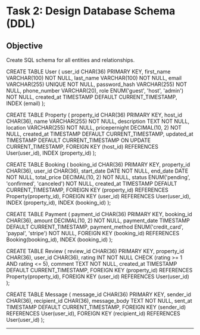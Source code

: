 # Task 2: Design Database Schema (DDL)

## Objective
Create SQL schema for all entities and relationships.

CREATE TABLE User (
    user_id CHAR(36) PRIMARY KEY,
    first_name VARCHAR(100) NOT NULL,
    last_name VARCHAR(100) NOT NULL,
    email VARCHAR(255) UNIQUE NOT NULL,
    password_hash VARCHAR(255) NOT NULL,
    phone_number VARCHAR(20),
    role ENUM('guest', 'host', 'admin') NOT NULL,
    created_at TIMESTAMP DEFAULT CURRENT_TIMESTAMP,
    INDEX (email)
);

CREATE TABLE Property (
    property_id CHAR(36) PRIMARY KEY,
    host_id CHAR(36),
    name VARCHAR(255) NOT NULL,
    description TEXT NOT NULL,
    location VARCHAR(255) NOT NULL,
    pricepernight DECIMAL(10, 2) NOT NULL,
    created_at TIMESTAMP DEFAULT CURRENT_TIMESTAMP,
    updated_at TIMESTAMP DEFAULT CURRENT_TIMESTAMP ON UPDATE CURRENT_TIMESTAMP,
    FOREIGN KEY (host_id) REFERENCES User(user_id),
    INDEX (property_id)
);

CREATE TABLE Booking (
    booking_id CHAR(36) PRIMARY KEY,
    property_id CHAR(36),
    user_id CHAR(36),
    start_date DATE NOT NULL,
    end_date DATE NOT NULL,
    total_price DECIMAL(10, 2) NOT NULL,
    status ENUM('pending', 'confirmed', 'canceled') NOT NULL,
    created_at TIMESTAMP DEFAULT CURRENT_TIMESTAMP,
    FOREIGN KEY (property_id) REFERENCES Property(property_id),
    FOREIGN KEY (user_id) REFERENCES User(user_id),
    INDEX (property_id),
    INDEX (booking_id)
);

CREATE TABLE Payment (
    payment_id CHAR(36) PRIMARY KEY,
    booking_id CHAR(36),
    amount DECIMAL(10, 2) NOT NULL,
    payment_date TIMESTAMP DEFAULT CURRENT_TIMESTAMP,
    payment_method ENUM('credit_card', 'paypal', 'stripe') NOT NULL,
    FOREIGN KEY (booking_id) REFERENCES Booking(booking_id),
    INDEX (booking_id)
);

CREATE TABLE Review (
    review_id CHAR(36) PRIMARY KEY,
    property_id CHAR(36),
    user_id CHAR(36),
    rating INT NOT NULL CHECK (rating >= 1 AND rating <= 5),
    comment TEXT NOT NULL,
    created_at TIMESTAMP DEFAULT CURRENT_TIMESTAMP,
    FOREIGN KEY (property_id) REFERENCES Property(property_id),
    FOREIGN KEY (user_id) REFERENCES User(user_id)
);

CREATE TABLE Message (
    message_id CHAR(36) PRIMARY KEY,
    sender_id CHAR(36),
    recipient_id CHAR(36),
    message_body TEXT NOT NULL,
    sent_at TIMESTAMP DEFAULT CURRENT_TIMESTAMP,
    FOREIGN KEY (sender_id) REFERENCES User(user_id),
    FOREIGN KEY (recipient_id) REFERENCES User(user_id)
);


---
